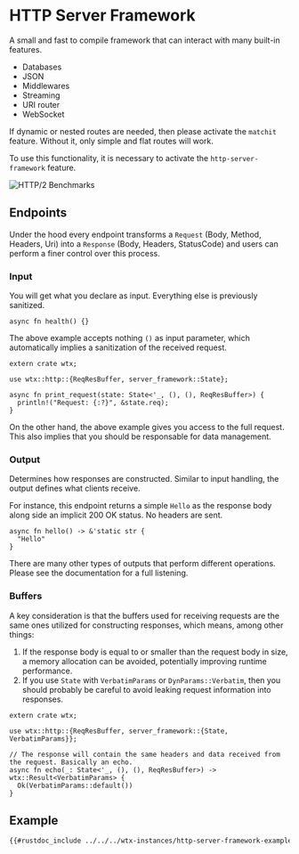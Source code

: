 # HTTP Server Framework

A small and fast to compile framework that can interact with many built-in features.

* Databases
* JSON
* Middlewares
* Streaming
* URI router
* WebSocket

If dynamic or nested routes are needed, then please activate the `matchit` feature. Without it, only simple and flat routes will work.

To use this functionality, it is necessary to activate the `http-server-framework` feature.

![HTTP/2 Benchmarks](https://i.imgur.com/lUOX3iM.png)

## Endpoints

Under the hood every endpoint transforms a `Request` (Body, Method, Headers, Uri) into a `Response` (Body, Headers, StatusCode) and users can perform a finer control over this process.

### Input

You will get what you declare as input. Everything else is previously sanitized.

```rust,edition2024
async fn health() {}
```

The above example accepts nothing `()` as input parameter, which automatically implies a sanitization of the received request. 

```rust,edition2024
extern crate wtx;

use wtx::http::{ReqResBuffer, server_framework::State};

async fn print_request(state: State<'_, (), (), ReqResBuffer>) {
  println!("Request: {:?}", &state.req);
}
```

On the other hand, the above example gives you access to the full request. This also implies that you should be responsable for data management.

### Output

Determines how responses are constructed. Similar to input handling, the output defines what clients receive.

For instance, this endpoint returns a simple `Hello` as the response body along side an implicit 200 OK status. No headers are sent.

```rust,edition2024
async fn hello() -> &'static str {
  "Hello"
}
```

There are many other types of outputs that perform different operations. Please see the documentation for a full listening.

### Buffers

A key consideration is that the buffers used for receiving requests are the same ones utilized for constructing responses, which means, among other things:

1. If the response body is equal to or smaller than the request body in size, a memory allocation can be avoided, potentially improving runtime performance.
2. If you use `State` with `VerbatimParams` or `DynParams::Verbatim`, then you should probably be careful to avoid leaking request information into responses.

```rust,edition2024
extern crate wtx;

use wtx::http::{ReqResBuffer, server_framework::{State, VerbatimParams}};

// The response will contain the same headers and data received from the request. Basically an echo.
async fn echo(_: State<'_, (), (), ReqResBuffer>) -> wtx::Result<VerbatimParams> {
  Ok(VerbatimParams::default())
}
```

## Example

```txt
{{#rustdoc_include ../../../wtx-instances/http-server-framework-examples/http-server-framework.rs}}
```